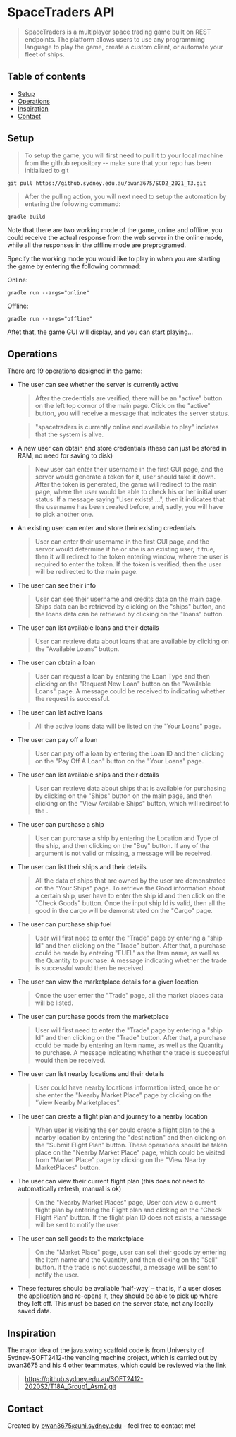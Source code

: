 # SpaceTraders API
> SpaceTraders is a multiplayer space trading game built on REST endpoints. The platform allows users to use any programming language to play the game, create a custom client, or automate your fleet of ships.


## Table of contents
* [Setup](#setup)
* [Operations](#operations)
* [Inspiration](#inspiration)
* [Contact](#contact)

## Setup
>To setup the game, you will first need to pull it to your local machine from the github repository -- make sure that your repo has been initialized to git

`git pull https://github.sydney.edu.au/bwan3675/SCD2_2021_T3.git`

>After the pulling action, you will next need to setup the automation by entering the following command:

`gradle build`

Note that there are two working mode of the game, online and offline, you could receive the actual response from the web server in the online mode, while all the responses in the offline mode are preprogramed.

Specify the working mode you would like to play in when you are starting the game by entering the following commnad:

Online:

`gradle run --args="online"`

Offline:

`gradle run --args="offline"`

Aftet that, the game GUI will display, and you can start playing...


## Operations
There are 19 operations designed in the game:

* The user can see whether the server is currently active

  > After the credentials are verified, there will be an "active" button on the left top cornor of the main page. Click on the "active" button, you will receive a message that indicates the server status.
  
  > "spacetraders is currently online and available to play" indiates that the system is alive.
  
* A new user can obtain and store credentials (these can just be stored in RAM, no need for saving to disk)

  > New user can enter their username in the first GUI page, and the servor would generate a token for it, user should take it down. After the token is generated, the game will redirect to the main page, where the user would be able to check his or her initial user status. If a message saying "User exists! ...", then it indicates that the username has been created before, and, sadly, you will have to pick another one.

* An existing user can enter and store their existing credentials

  > User can enter their username in the first GUI page, and the servor would determine if he or she is an existing user, if true, then it will redirect to the token entering window, where the user is required to enter the token. If the token is verified, then the user will be redirected to the main page.

* The user can see their info

  > User can see their username and credits data on the main page. Ships data can be retrieved by clicking on the "ships" button, and the loans data can be retrieved by clicking on the "loans" button.

* The user can list available loans and their details

  > User can retrieve data about loans that are available by clicking on the "Available Loans" button.

* The user can obtain a loan

  > User can request a loan by entering the Loan Type and then clicking on the "Request New Loan" button on the "Available Loans" page. A message could be received to indicating whether the request is successful.

* The user can list active loans

  > All the active loans data will be listed on the "Your Loans" page.

* The user can pay off a loan

  > User can pay off a loan by entering the Loan ID and then clicking on the "Pay Off A Loan" button on the "Your Loans" page.

* The user can list available ships and their details

  > User can retrieve data about ships that is available for purchasing by clicking on the "Ships" button on the main page, and then clicking on the "View Available Ships" button, which will redirect to the .
  
* The user can purchase a ship

  > User can purchase a ship by entering the Location and Type of the ship, and then clicking on the "Buy" button. If any of the argument is not valid or missing, a message will be received.

* The user can list their ships and their details

  > All the data of ships that are owned by the user are demonstrated on the "Your Ships" page. To retrieve the Good information about a certain ship, user have to enter the ship id and then click on the "Check Goods" button. Once the input ship Id is valid, then all the good in the cargo will be demonstrated on the "Cargo" page.

* The user can purchase ship fuel

  > User will first need to enter the "Trade" page by entering a "ship Id" and then clicking on the "Trade" button. After that, a purchase could be made by entering "FUEL" as the Item name, as well as the Quantity to purchase. A message indicating whether the trade is successful would then be received.

* The user can view the marketplace details for a given location

  > Once the user enter the "Trade" page, all the market places data will be listed.

* The user can purchase goods from the marketplace

  > User will first need to enter the "Trade" page by entering a "ship Id" and then clicking on the "Trade" button. After that, a purchase could be made by entering an Item name, as well as the Quantity to purchase. A message indicating whether the trade is successful would then be received.

* The user can list nearby locations and their details

  > User could have nearby locations information listed, once he or she enter the "Nearby Market Place" page by clicking on the "View Nearby Marketplaces".

* The user can create a flight plan and journey to a nearby location

  > When user is visiting the ser could create a flight plan to the a nearby location by entering the "destination" and then clicking on the "Submit Flight Plan" button. These operations should be taken place on the "Nearby Market Place" page, which could be visited from "Market Place" page by clicking on the "View Nearby MarketPlaces" button.

* The user can view their current flight plan (this does not need to automatically refresh, manual is ok)

  > On the "Nearby Market Places" page, User can view a current flight plan by entering the Flight plan and clicking on the "Check Flight Plan" button. If the flight plan ID does not exists, a message will be sent to notify the user.

* The user can sell goods to the marketplace

  > On the "Market Place" page, user can sell their goods by entering the Item name and the Quantity, and then clicking on the "Sell" button. If the trade is not successful, a message will be sent to notify the user.

* These features should be available ‘half-way’ – that is, if a user closes the application and re-opens it, they should be able to pick up where they left off. This must be based on the server state, not any locally saved data.


## Inspiration

The major idea of the java.swing scaffold code is from University of Sydney-SOFT2412-the vending machine project, which is carried out by bwan3675 and his 4 other teammates, which could be reviewed via the link 
> https://github.sydney.edu.au/SOFT2412-2020S2/T18A_Group1_Asm2.git

## Contact
Created by bwan3675@uni.sydney.edu - feel free to contact me!
